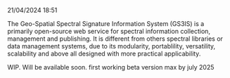 21/04/2024 18:51

The Geo-Spatial Spectral Signature Information System (GS3IS) is a primarily open-source web service for spectral information collection, management and publishing. It is different from others spectral libraries or data management systems, due to its modularity, portablility, versatility, scalability and above all designed with more practical applicability.

WIP.
Will be available soon.
first working beta version max by july 2025


